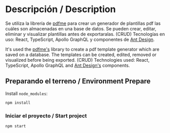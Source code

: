 # Descripción / Description

Se utiliza la librería de [pdfme](https://pdfme.com/) para crear un generador de plantillas pdf las cuáles son almacenadas en una base de datos. Se pueden crear, editar, eliminar y visualizar plantillas antes de exportaralas. (CRUD)
Tecnologías en uso: React, TypeScript, Apollo GraphQL y componentes de [Ant Design](https://ant.design/).

It's used the [pdfme's](https://pdfme.com/) library to create a pdf template generator which are saved on a database. The templates can be created, edited, removed or visualized before being exported. (CRUD)
Technologies used: React, TypeScript, Apollo GraphQL and [Ant Design's](https://ant.design/) components.

## Preparando el terreno / Environment Prepare

Install `node_modules`:

```bash
npm install
```

### Iniciar el proyecto / Start project

```bash
npm start
```
